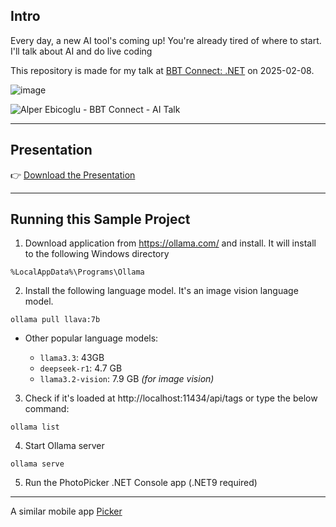 ## Intro

Every day, a new AI tool's coming up! 
You're already tired of where to start. 
I'll talk about AI and do live coding

This repository is made for my talk at [BBT Connect: .NET](https://kommunity.com/bursa-bilisim-toplulugu/events/bbt-connect-net-c94ab11a) on 2025-02-08.

![image](https://github.com/user-attachments/assets/4bc730cd-6b2e-4e32-be9f-c51eeb405716)

![Alper Ebicoglu - BBT Connect - AI Talk](https://github.com/user-attachments/assets/159413e4-bbb3-4ef0-80a5-0fdf2ee63598)


---

## Presentation

👉 [Download the Presentation](https://github.com/ebicoglu/photo-picker/raw/refs/heads/main/presentation.pptx) 



---

## Running this Sample Project

1. Download application from https://ollama.com/ and install. 
It will install to the following Windows directory
```
%LocalAppData%\Programs\Ollama
```

2. Install the following language model. 
It's an image vision language model.
```
ollama pull llava:7b
```

* Other popular language models:

  * `llama3.3`: 43GB
  * `deepseek-r1`: 4.7 GB
  * `llama3.2-vision`: 7.9 GB  *(for image vision)*


3. Check if it's loaded at http://localhost:11434/api/tags or type the below command:
```
ollama list
```

4. Start Ollama server
```
ollama serve
```

5. Run the PhotoPicker .NET Console app (.NET9 required)

---



A similar mobile app [Picker](https://apps.apple.com/us/app/picker-ai-best-photo-picker/id6448671716)

